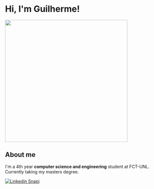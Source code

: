 # Hi, I'm Guilherme!

<img src="https://github.com/grfigueira/grfigueira/assets/24763517/a0452ea0-ee04-4b18-9d92-8263ca330bb3" width="400">

## About me

I'm a 4th year **computer science and engineering** student at FCT-UNL.
Currently taking my masters degree.

[![Linkedin Snapi](https://img.shields.io/badge/LinkedIn-0077B5?style=for-the-badge&logo=linkedin&logoColor=white)](https://www.linkedin.com/in/guilherme-figueira-839333231/)


